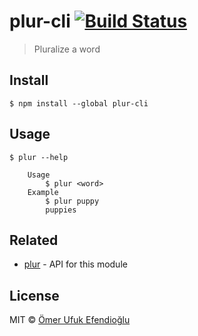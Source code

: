 # plur-cli [![Build Status](https://travis-ci.org/ufukomer/plur-cli.svg?branch=master)](https://travis-ci.org/ufukomer/plur-cli)

> Pluralize a word


## Install

```
$ npm install --global plur-cli
```


## Usage

```
$ plur --help

	Usage
		$ plur <word>
	Example
		$ plur puppy
		puppies
```


## Related

- [plur](https://github.com/sindresorhus/plur) - API for this module


## License

MIT © [Ömer Ufuk Efendioğlu](https://ufukomer.github.io)
